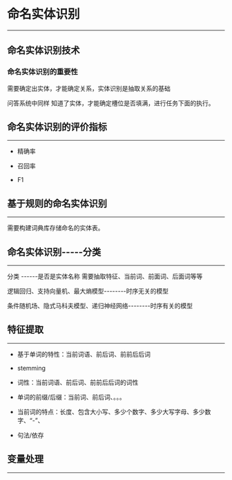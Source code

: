 # 命名实体识别

---

## 命名实体识别技术

### 命名实体识别的重要性

需要确定出实体，才能确定关系，实体识别是抽取关系的基础

问答系统中同样 知道了实体，才能确定槽位是否填满，进行任务下面的执行。

## 命名实体识别的评价指标

---

* 精确率

* 召回率

* F1

## 基于规则的命名实体识别

---

需要构建词典库存储命名的实体表。

## 命名实体识别-----分类

---

分类 ------是否是实体名称   需要抽取特征、当前词、前面词、后面词等等

逻辑回归、支持向量机、最大熵模型--------时序无关的模型

条件随机场、隐式马科夫模型、递归神经网络--------时序有关的模型

## 特征提取

---

* 基于单词的特性：当前词语、前后词、前前后后词

* stemming

* 词性：当前词语、前后词、前前后后词的词性

* 单词的前缀/后缀：当前词、前后词、。。。

* 当前词的特点：长度、包含大小写、多少个数字、多少大写字母、多少数字、“-”、

* 句法/依存

## 变量处理

---





